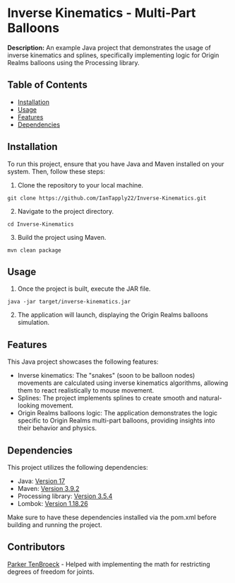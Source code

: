 # Inverse Kinematics - Multi-Part Balloons

**Description:** An example Java project that demonstrates the usage of inverse kinematics and splines, specifically implementing logic for Origin Realms balloons using the Processing library.

## Table of Contents

- [Installation](#installation)
- [Usage](#usage)
- [Features](#features)
- [Dependencies](#dependencies)

## Installation

To run this project, ensure that you have Java and Maven installed on your system. Then, follow these steps:

1. Clone the repository to your local machine.
```shell
git clone https://github.com/IanTapply22/Inverse-Kinematics.git
```

2. Navigate to the project directory.
```shell
cd Inverse-Kinematics
```

3. Build the project using Maven.
```shell
mvn clean package
```

## Usage

1. Once the project is built, execute the JAR file.
```shell
java -jar target/inverse-kinematics.jar
```

2. The application will launch, displaying the Origin Realms balloons simulation.

## Features

This Java project showcases the following features:

- Inverse kinematics: The "snakes" (soon to be balloon nodes) movements are calculated using inverse kinematics algorithms, allowing them to react realistically to mouse movement.
- Splines: The project implements splines to create smooth and natural-looking movement.
- Origin Realms balloons logic: The application demonstrates the logic specific to Origin Realms multi-part balloons, providing insights into their behavior and physics.

## Dependencies

This project utilizes the following dependencies:

- Java: [Version 17](https://www.oracle.com/java/technologies/javase/jdk17-archive-downloads.html)
- Maven: [Version 3.9.2](https://maven.apache.org/download.cgi)
- Processing library: [Version 3.5.4](https://github.com/processing/processing)
- Lombok: [Version 1.18.26](https://projectlombok.org/)

Make sure to have these dependencies installed via the pom.xml before building and running the project.

## Contributors

[Parker TenBroeck](https://github.com/ParkerTenBroeck) - Helped with implementing the math for restricting degrees of freedom for joints.
